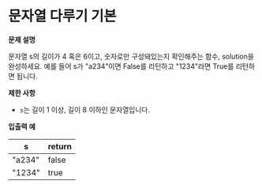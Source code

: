 # 문자열 다루기 기본

**문제 설명**

문자열 s의 길이가 4 혹은 6이고, 숫자로만 구성돼있는지 확인해주는 함수, solution을 완성하세요. 예를 들어 s가 "a234"이면 False를 리턴하고 "1234"라면 True를 리턴하면 됩니다.

**제한 사항**

- ```s```는 길이 1 이상, 길이 8 이하인 문자열입니다.

**입출력 예**

s|	return
---|---
"a234"|	false
"1234"|	true

